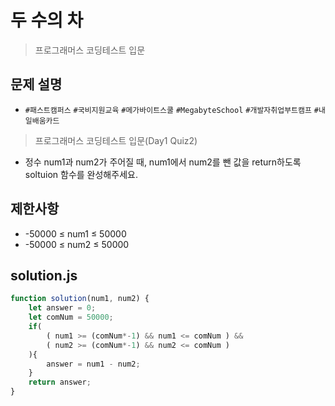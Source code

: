 # 두 수의 차
> 프로그래머스 코딩테스트 입문

## 문제 설명
* `#패스트캠퍼스` `#국비지원교육` `#메가바이트스쿨` `#MegabyteSchool` `#개발자취업부트캠프` `#내일배움카드`
> 프로그래머스 코딩테스트 입문(Day1 Quiz2)

* 정수 num1과 num2가 주어질 때, num1에서 num2를 뺀 값을 return하도록 soltuion 함수를 완성해주세요.

## 제한사항
* -50000 ≤ num1 ≤ 50000
* -50000 ≤ num2 ≤ 50000

## solution.js
```javascript
function solution(num1, num2) {
    let answer = 0;
    let comNum = 50000;
    if(
        ( num1 >= (comNum*-1) && num1 <= comNum ) &&
        ( num2 >= (comNum*-1) && num2 <= comNum )
    ){
        answer = num1 - num2;
    }
    return answer;
}
``` 
